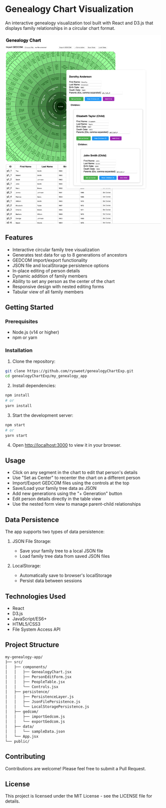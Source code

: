 # Genealogy Chart Visualization

An interactive genealogy visualization tool built with React and D3.js that displays family relationships in a circular chart format.

![Genealogy Chart Screenshot](chart-screenshot.png)

## Features

- Interactive circular family tree visualization
- Generates test data for up to 8 generations of ancestors
- GEDCOM import/export functionality
- JSON file and localStorage persistence options
- In-place editing of person details
- Dynamic addition of family members
- Ability to set any person as the center of the chart
- Responsive design with nested editing forms
- Tabular view of all family members

## Getting Started

### Prerequisites

- Node.js (v14 or higher)
- npm or yarn

### Installation

1. Clone the repository:
```bash
git clone https://github.com/rysweet/genealogyChartExp.git
cd genealogyChartExp/my_genealogy_app
```

2. Install dependencies:
```bash
npm install
# or
yarn install
```

3. Start the development server:
```bash
npm start
# or
yarn start
```

4. Open [http://localhost:3000](http://localhost:3000) to view it in your browser.

## Usage

- Click on any segment in the chart to edit that person's details
- Use "Set as Center" to recenter the chart on a different person
- Import/Export GEDCOM files using the controls at the top
- Save/Load your family tree data as JSON
- Add new generations using the "+ Generation" button
- Edit person details directly in the table view
- Use the nested form view to manage parent-child relationships

## Data Persistence

The app supports two types of data persistence:

1. JSON File Storage:
   - Save your family tree to a local JSON file
   - Load family tree data from saved JSON files

2. LocalStorage:
   - Automatically save to browser's localStorage
   - Persist data between sessions

## Technologies Used

- React
- D3.js
- JavaScript/ES6+
- HTML5/CSS3
- File System Access API

## Project Structure

```
my-genealogy-app/
├── src/
│   ├── components/
│   │   ├── GenealogyChart.jsx
│   │   ├── PersonEditForm.jsx
│   │   ├── PeopleTable.jsx
│   │   └── Controls.jsx
│   ├── persistence/
│   │   ├── PersistenceLayer.js
│   │   ├── JsonFilePersistence.js
│   │   └── LocalStoragePersistence.js
│   ├── gedcom/
│   │   ├── importGedcom.js
│   │   └── exportGedcom.js
│   ├── data/
│   │   └── sampleData.json
│   └── App.jsx
└── public/
```

## Contributing

Contributions are welcome! Please feel free to submit a Pull Request.

## License

This project is licensed under the MIT License - see the LICENSE file for details.
